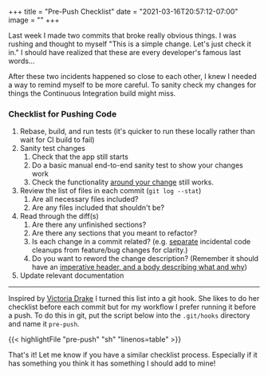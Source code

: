 +++
title = "Pre-Push Checklist"
date = "2021-03-16T20:57:12-07:00"
image = ""
+++

Last week I made two commits that broke really obvious things. I was rushing and thought to myself "This is a simple change. Let's just check it in." I should have realized that these are every developer's famous last words...

After these two incidents happened so close to each other, I knew I  needed a way to remind myself to be more careful. To sanity check my changes for things the Continuous Integration build might miss.

### Checklist for Pushing Code

1. Rebase, build, and run tests (it's quicker to run these locally rather than wait for CI build to fail)
1. Sanity test changes
    1. Check that the app still starts
    1. Do a basic manual end-to-end sanity test to show your changes work
    1. Check the functionality [around your change](https://www.gamasutra.com/view/news/127467/Opinion_A_Precommit_Checklist.php) still works.
1. Review the list of files in each commit (`git log --stat`)
    1. Are all necessary files included?
    1. Are any files included that shouldn't be?
1. Read through the diff(s)
    1. Are there any unfinished sections?
    1. Are there any sections that you meant to refactor?
    1. Is each change in a commit related? (e.g. [separate](https://git-scm.com/book/en/v2/Git-Tools-Interactive-Staging) incidental code cleanups from feature/bug changes for clarity.)
    1. Do you want to reword the change description? (Remember it should have an [imperative header, and a body describing what and why](https://chris.beams.io/posts/git-commit/))
1. Update relevant documentation

---

Inspired by [Victoria Drake](https://dev.to/victoria/an-automatic-interactive-pre-commit-checklist-in-the-style-of-infomercials-14i7) I turned this list into a git hook. She likes to do her checklist before each commit but for my workflow I prefer running it before a push. To do this in git, put the script below into the `.git/hooks` directory and name it `pre-push`.

{{< highlightFile "pre-push" "sh" "linenos=table" >}}

That's it! Let me know if you have a similar checklist process. Especially if it has something you think it has something I should add to mine!

